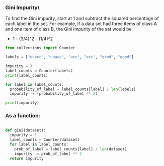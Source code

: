 ### Gini Impurity\
To find the Gini impurity, start at 1 and subtract the squared percentage of each label in the set. 
For example, if a data set had three items of class A and one item of class B, the Gini impurity of the set would be

  - 1 - (3/4)^2 - (1/4)^2
  
```python
from collections import Counter

labels = ["unacc", "unacc", "acc", "acc", "good", "good"]

impurity = 1
label_counts = Counter(labels)
print(label_counts)

for label in label_counts:
  probability_of_label = label_counts[label] / len(labels)
  impurity -= (probability_of_label ** 2)

print(impurity)
```
### As a function:
```python

def gini(dataset):
  impurity = 1
  label_counts = Counter(dataset)
  for label in label_counts:
    prob_of_label = label_counts[label] / len(dataset)
    impurity -= prob_of_label ** 2
  return impurity

```
